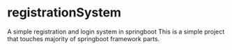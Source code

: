 # registrationSystem
A simple registration and login system in springboot
This is a simple project that touches majority of springboot framework parts. 
